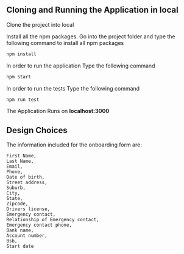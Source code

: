 ## Cloning and Running the Application in local

Clone the project into local

Install all the npm packages. Go into the project folder and type the following command to install all npm packages

```bash
npm install
```

In order to run the application Type the following command

```bash
npm start
```

In order to run the tests Type the following command

```bash
npm run test
```

The Application Runs on **localhost:3000**


## Design Choices

The information included for the onboarding form are: 

    First Name,
    Last Name,
    Email,
    Phone,
    Date of birth,
    Street address,
    Suburb,
    City,
    State,
    Zipcode,
    Drivers license,
    Emergency contact,
    Relationship of Emergency contact,
    Emergency contact phone,
    Bank name,
    Account number,
    Bsb,
    Start date